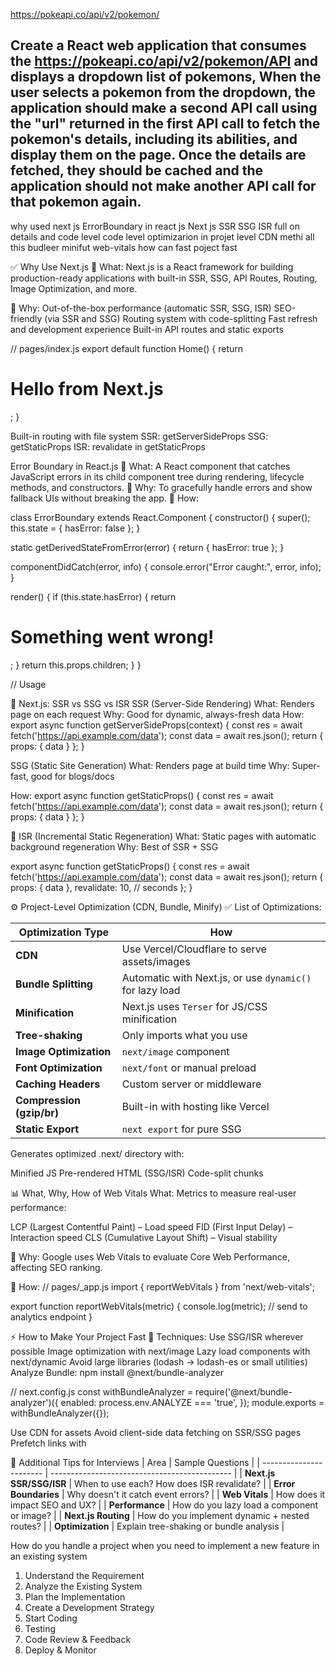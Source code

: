 https://pokeapi.co/api/v2/pokemon/


Create a React web application that consumes the https://pokeapi.co/api/v2/pokemon/API and displays a dropdown list of pokemons, When the user selects a pokemon from the dropdown, the application should make a second API call using the "url" returned in the first API call to fetch the pokemon's details, including its abilities, and display them on the page. Once the details are fetched, they should be cached and the application should not make another API call for that pokemon again.
----------------------------------------------------------------------------------

why used next js 
ErrorBoundary in react js 
Next js SSR SSG ISR full on details and code level 
code level optimizarion in projet level CDN methi all this budleer minifut 
web-vitals
how can fast poject fast 

✅ Why Use Next.js
🔹 What:
Next.js is a React framework for building production-ready applications with built-in SSR, SSG, API Routes, Routing, Image Optimization, and more.

🔹 Why:
Out-of-the-box performance (automatic SSR, SSG, ISR)
SEO-friendly (via SSR and SSG)
Routing system with code-splitting
Fast refresh and development experience
Built-in API routes and static exports

// pages/index.js
export default function Home() {
  return <h1>Hello from Next.js</h1>;
}

Built-in routing with file system
SSR: getServerSideProps
SSG: getStaticProps
ISR: revalidate in getStaticProps

Error Boundary in React.js
🔹 What:
A React component that catches JavaScript errors in its child component tree during rendering, lifecycle methods, and constructors.
🔹 Why:
To gracefully handle errors and show fallback UIs without breaking the app.
🔹 How:

class ErrorBoundary extends React.Component {
  constructor() {
    super();
    this.state = { hasError: false };
  }

  static getDerivedStateFromError(error) {
    return { hasError: true };
  }

  componentDidCatch(error, info) {
    console.error("Error caught:", error, info);
  }

  render() {
    if (this.state.hasError) {
      return <h1>Something went wrong!</h1>;
    }
    return this.props.children;
  }
}

// Usage
<ErrorBoundary>
  <MyComponent />
</ErrorBoundary>

🚀 Next.js: SSR vs SSG vs ISR
 SSR (Server-Side Rendering)
What: Renders page on each request
Why: Good for dynamic, always-fresh data
How:
export async function getServerSideProps(context) {
  const res = await fetch('https://api.example.com/data');
  const data = await res.json();
  return { props: { data } };
}

SSG (Static Site Generation)
What: Renders page at build time
Why: Super-fast, good for blogs/docs

How:
export async function getStaticProps() {
  const res = await fetch('https://api.example.com/data');
  const data = await res.json();
  return { props: { data } };
}

🔹 ISR (Incremental Static Regeneration)
What: Static pages with automatic background regeneration
Why: Best of SSR + SSG

export async function getStaticProps() {
  const res = await fetch('https://api.example.com/data');
  const data = await res.json();
  return {
    props: { data },
    revalidate: 10, // seconds
  };
}


⚙️ Project-Level Optimization (CDN, Bundle, Minify)
✅ List of Optimizations:

| Optimization Type         | How                                                      |
| ------------------------- | -------------------------------------------------------- |
| **CDN**                   | Use Vercel/Cloudflare to serve assets/images             |
| **Bundle Splitting**      | Automatic with Next.js, or use `dynamic()` for lazy load |
| **Minification**          | Next.js uses `Terser` for JS/CSS minification            |
| **Tree-shaking**          | Only imports what you use                                |
| **Image Optimization**    | `next/image` component                                   |
| **Font Optimization**     | `next/font` or manual preload                            |
| **Caching Headers**       | Custom server or middleware                              |
| **Compression (gzip/br)** | Built-in with hosting like Vercel                        |
| **Static Export**         | `next export` for pure SSG                               |

Generates optimized .next/ directory with:

Minified JS
Pre-rendered HTML (SSG/ISR)
Code-split chunks

📊 What, Why, How of Web Vitals
What:
Metrics to measure real-user performance:

LCP (Largest Contentful Paint) – Load speed
FID (First Input Delay) – Interaction speed
CLS (Cumulative Layout Shift) – Visual stability

🔹 Why:
Google uses Web Vitals to evaluate Core Web Performance, affecting SEO ranking.

🔹 How:
// pages/_app.js
import { reportWebVitals } from 'next/web-vitals';

export function reportWebVitals(metric) {
  console.log(metric); // send to analytics endpoint
}


⚡️ How to Make Your Project Fast
🔧 Techniques:
Use SSG/ISR wherever possible
Image optimization with next/image
Lazy load components with next/dynamic
Avoid large libraries (lodash → lodash-es or small utilities)
Analyze Bundle:
npm install @next/bundle-analyzer

// next.config.js
const withBundleAnalyzer = require('@next/bundle-analyzer')({
  enabled: process.env.ANALYZE === 'true',
});
module.exports = withBundleAnalyzer({});

Use CDN for assets
Avoid client-side data fetching on SSR/SSG pages
Prefetch links with <Link prefetch />


📁 Additional Tips for Interviews
| Area                    | Sample Questions                              |
| ----------------------- | --------------------------------------------- |
| **Next.js SSR/SSG/ISR** | When to use each? How does ISR revalidate?    |
| **Error Boundaries**    | Why doesn't it catch event errors?            |
| **Web Vitals**          | How does it impact SEO and UX?                |
| **Performance**         | How do you lazy load a component or image?    |
| **Next.js Routing**     | How do you implement dynamic + nested routes? |
| **Optimization**        | Explain tree-shaking or bundle analysis       |

How do you handle a project when you need to implement a new feature in an existing system
1. Understand the Requirement
2. Analyze the Existing System
3. Plan the Implementation
4. Create a Development Strategy
5. Start Coding
6. Testing
7. Code Review & Feedback
8. Deploy & Monitor

